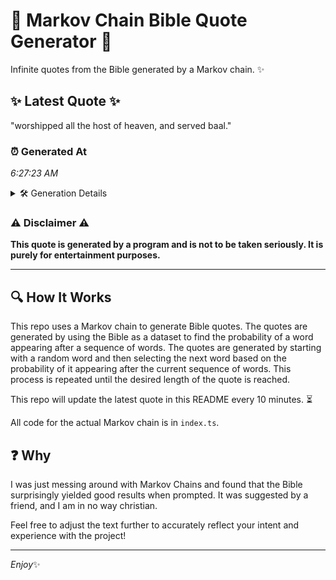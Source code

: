 # 📖 Markov Chain Bible Quote Generator 📖

Infinite quotes from the Bible generated by a Markov chain. ✨

## ✨ Latest Quote ✨
"worshipped all the host of heaven, and served baal."

### ⏰ Generated At
*6:27:23 AM*

<details>
    <summary>🛠️ Generation Details</summary>
    <p>
        <strong>🌱 Seed:</strong> worshipped<br>
        <strong>🔄 Iterations:</strong> 8<br>
        <strong>📜 Context History:</strong><br>[ worshipped ]: all<br>[ worshipped, all ]: the<br>[ worshipped, all, the ]: host<br>[ worshipped, all, the, host ]: of<br>[ worshipped, all, the, host, of ]: heaven,<br>[ worshipped, all, the, host, of, heaven, ]: and<br>[ all, the, host, of, heaven,, and ]: served<br>[ the, host, of, heaven,, and, served ]: baal.<br>
    </p>
</details>

### ⚠️ Disclaimer ⚠️
**This quote is generated by a program and is not to be taken seriously. It is purely for entertainment purposes.**

---

## 🔍 How It Works

This repo uses a Markov chain to generate Bible quotes. The quotes are generated by using the Bible as a dataset to find the probability of a word appearing after a sequence of words. The quotes are generated by starting with a random word and then selecting the next word based on the probability of it appearing after the current sequence of words. This process is repeated until the desired length of the quote is reached.

This repo will update the latest quote in this README every 10 minutes. ⏳

All code for the actual Markov chain is in `index.ts`.

## ❓ Why

I was just messing around with Markov Chains and found that the Bible surprisingly yielded good results when prompted. 
It was suggested by a friend, and I am in no way christian.

Feel free to adjust the text further to accurately reflect your intent and experience with the project!

---

*Enjoy*✨
